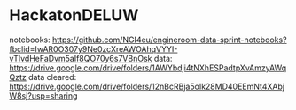 # HackatonDELUW

notebooks: https://github.com/NGI4eu/engineroom-data-sprint-notebooks?fbclid=IwAR0O307y9Ne0zcXreAWOAhqVYYI-vTIvdHeFaDvm5aIf8QO70y6s7VBnOsk
data: https://drive.google.com/drive/folders/1AWYbdji4tNXhESPadtpXvAmzyAWqQztz
data cleared: https://drive.google.com/drive/folders/12nBcRBja5oIk28MD40EEmNt4XAbjW8sj?usp=sharing
